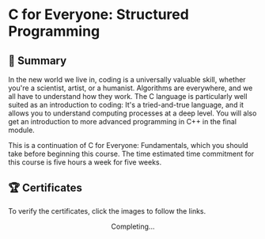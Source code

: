 # C for Everyone: Structured Programming

## 📄 Summary 
In the new world we live in, coding is a universally valuable skill, whether you're a scientist, artist, or a humanist. Algorithms are everywhere, and we all have to understand how they work. The C language is particularly well suited as an introduction to coding: It's a tried-and-true language, and it allows you to understand computing processes at a deep level. You will also get an introduction to more advanced programming in C++ in the final module. 

This is a continuation of C for Everyone: Fundamentals, which you should take before beginning this course. 
The time estimated time commitment for this course is five hours a week for five weeks.


## 🏆 Certificates 
To verify the certificates, click the images to follow the links.

<p align="middle">
Completing...
 <!--<a href="https://www.coursera.org/account/accomplishments/verify/33ZAFC3HCDRM"><img src="https://user-images.githubusercontent.com/96287101/204099601-28bc087b-4527-44dc-ba9d-7b9ede8ae0d0.jpg" height="430"></a>-->
</p>


